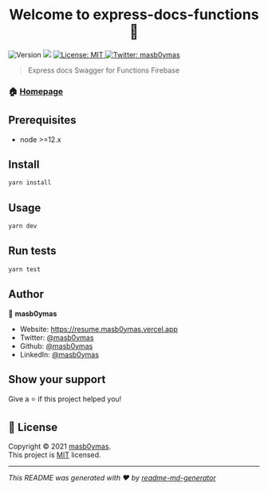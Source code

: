 <h1 align="center">Welcome to express-docs-functions 👋</h1>
<p>
  <img alt="Version" src="https://img.shields.io/badge/version-1.0.0-blue.svg?cacheSeconds=2592000" />
  <img src="https://img.shields.io/badge/node-%3E%3D12.x-blue.svg" />
  <a href="https://github.com/masb0ymas/express-docs-functions/blob/main/LICENSE.md" target="_blank">
    <img alt="License: MIT" src="https://img.shields.io/badge/License-MIT-yellow.svg" />
  </a>
  <a href="https://twitter.com/masb0ymas" target="_blank">
    <img alt="Twitter: masb0ymas" src="https://img.shields.io/twitter/follow/masb0ymas.svg?style=social" />
  </a>
</p>

> Express docs Swagger for Functions Firebase

### 🏠 [Homepage](https://github.com/masb0ymas/express-docs-functions)

## Prerequisites

- node >=12.x

## Install

```sh
yarn install
```

## Usage

```sh
yarn dev
```

## Run tests

```sh
yarn test
```

## Author

👤 **masb0ymas**

* Website: https://resume.masb0ymas.vercel.app
* Twitter: [@masb0ymas](https://twitter.com/masb0ymas)
* Github: [@masb0ymas](https://github.com/masb0ymas)
* LinkedIn: [@masb0ymas](https://linkedin.com/in/masb0ymas)

## Show your support

Give a ⭐️ if this project helped you!

## 📝 License

Copyright © 2021 [masb0ymas](https://github.com/masb0ymas).<br />
This project is [MIT](https://github.com/masb0ymas/express-docs-functions/blob/main/LICENSE.md) licensed.

***
_This README was generated with ❤️ by [readme-md-generator](https://github.com/kefranabg/readme-md-generator)_